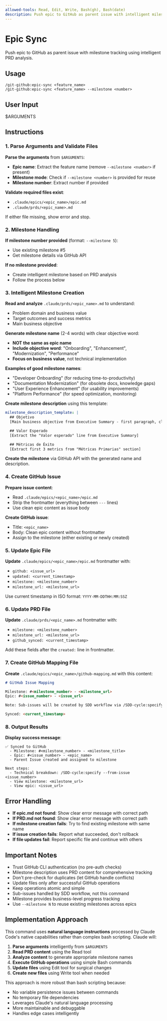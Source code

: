 ```yaml
---
allowed-tools: Read, Edit, Write, Bash(gh), Bash(date)
description: Push epic to GitHub as parent issue with intelligent milestone tracking
---
```


# Epic Sync

Push epic to GitHub as parent issue with milestone tracking using intelligent PRD analysis.

## Usage

```
/git-github:epic-sync <feature_name>
/git-github:epic-sync <feature_name> --milestone <number>
```

## User Input

$ARGUMENTS

## Instructions

### 1. Parse Arguments and Validate Files

**Parse the arguments** from `$ARGUMENTS`:

- **Epic name**: Extract the feature name (remove `--milestone <number>` if present)
- **Milestone mode**: Check if `--milestone <number>` is provided for reuse
- **Milestone number**: Extract number if provided

**Validate required files exist**:

- `.claude/epics/<epic_name>/epic.md`
- `.claude/prds/<epic_name>.md`

If either file missing, show error and stop.

### 2. Milestone Handling

**If milestone number provided** (format: `--milestone 5`):

- Use existing milestone #5
- Get milestone details via GitHub API

**If no milestone provided**:

- Create intelligent milestone based on PRD analysis
- Follow the process below

### 3. Intelligent Milestone Creation

**Read and analyze** `.claude/prds/<epic_name>.md` to understand:

- Problem domain and business value
- Target outcomes and success metrics
- Main business objective

**Generate milestone name** (2-4 words) with clear objective word:

- **NOT the same as epic name**
- **Include objective word**: "Onboarding", "Enhancement", "Modernization", "Performance"
- **Focus on business value**, not technical implementation

**Examples of good milestone names**:

- "Developer Onboarding" (for reducing time-to-productivity)
- "Documentation Modernization" (for obsolete docs, knowledge gaps)
- "User Experience Enhancement" (for usability improvements)
- "Platform Performance" (for speed optimization, monitoring)

**Create milestone description** using this template:

```yaml
milestone_description_template: |
  ## Objetivo
  [Main business objective from Executive Summary - first paragraph, clean format]

  ## Valor Esperado
  [Extract the "Valor esperado" line from Executive Summary]

  ## Métricas de Éxito
  [Extract first 3 metrics from "Métricas Primarias" section]
```

**Create the milestone** via GitHub API with the generated name and description.

### 4. Create GitHub Issue

**Prepare issue content**:

- Read `.claude/epics/<epic_name>/epic.md`
- Strip the frontmatter (everything between `---` lines)
- Use clean epic content as issue body

**Create GitHub issue**:

- Title: `<epic_name>`
- Body: Clean epic content without frontmatter
- Assign to the milestone (either existing or newly created)

### 5. Update Epic File

**Update** `.claude/epics/<epic_name>/epic.md` frontmatter with:

- `github: <issue_url>`
- `updated: <current_timestamp>`
- `milestone: <milestone_number>`
- `milestone_url: <milestone_url>`

Use current timestamp in ISO format: `YYYY-MM-DDTHH:MM:SSZ`

### 6. Update PRD File

**Update** `.claude/prds/<epic_name>.md` frontmatter with:

- `milestone: <milestone_number>`
- `milestone_url: <milestone_url>`
- `github_synced: <current_timestamp>`

Add these fields after the `created:` line in frontmatter.

### 7. Create GitHub Mapping File

**Create** `.claude/epics/<epic_name>/github-mapping.md` with this content:

```markdown
# GitHub Issue Mapping

Milestone: #<milestone_number> - <milestone_url>
Epic: #<issue_number> - <issue_url>

Note: Sub-issues will be created by SDD workflow via /SDD-cycle:specify --from-issue <issue_number>

Synced: <current_timestamp>
```

### 8. Output Results

**Display success message**:

```
✅ Synced to GitHub
  - Milestone: #<milestone_number> - <milestone_title>
  - Epic: #<issue_number> - <epic_name>
  - Parent Issue created and assigned to milestone

Next steps:
  - Technical breakdown: /SDD-cycle:specify --from-issue <issue_number>
  - View milestone: <milestone_url>
  - View epic: <issue_url>
```

## Error Handling

- **If epic.md not found**: Show clear error message with correct path
- **If PRD.md not found**: Show clear error message with correct path
- **If milestone creation fails**: Try to find existing milestone with same name
- **If issue creation fails**: Report what succeeded, don't rollback
- **If file updates fail**: Report specific file and continue with others

## Important Notes

- Trust GitHub CLI authentication (no pre-auth checks)
- Milestone description uses PRD content for comprehensive tracking
- Don't pre-check for duplicates (let GitHub handle conflicts)
- Update files only after successful GitHub operations
- Keep operations atomic and simple
- Sub-issues handled by SDD workflow, not this command
- Milestone provides business-level progress tracking
- Use `--milestone N` to reuse existing milestones across epics

## Implementation Approach

This command uses **natural language instructions** processed by Claude Code's native capabilities rather than complex bash scripting. Claude will:

1. **Parse arguments** intelligently from `$ARGUMENTS`
2. **Read PRD content** using the Read tool
3. **Analyze content** to generate appropriate milestone names
4. **Execute GitHub operations** using simple Bash commands
5. **Update files** using Edit tool for surgical changes
6. **Create new files** using Write tool when needed

This approach is more robust than bash scripting because:

- No variable persistence issues between commands
- No temporary file dependencies
- Leverages Claude's natural language processing
- More maintainable and debuggable
- Handles edge cases intelligently
